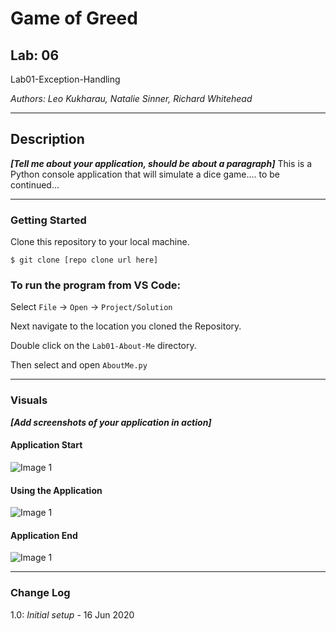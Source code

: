# Game of Greed

## Lab: 06

Lab01-Exception-Handling

_Authors: Leo Kukharau, Natalie Sinner, Richard Whitehead_

---

## Description

**_[Tell me about your application, should be about a paragraph]_**
This is a Python console application that will simulate a dice game.... to be continued...

---

### Getting Started

Clone this repository to your local machine.

```
$ git clone [repo clone url here]
```

### To run the program from VS Code:

Select `File` -> `Open` -> `Project/Solution`

Next navigate to the location you cloned the Repository.

Double click on the `Lab01-About-Me` directory.

Then select and open `AboutMe.py`

---

### Visuals

**_[Add screenshots of your application in action]_**

#### Application Start

![Image 1](https://via.placeholder.com/750x500)

#### Using the Application

![Image 1](https://via.placeholder.com/750x500)

#### Application End

![Image 1](https://via.placeholder.com/750x500)

---

### Change Log

1.0: _Initial setup_ - 16 Jun 2020
